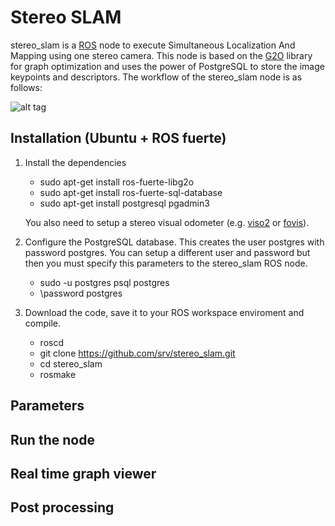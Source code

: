Stereo SLAM
=============

stereo_slam is a [ROS][link_ros] node to execute Simultaneous Localization And Mapping using one stereo camera. This node is based on the [G2O][link_g2o] library for graph optimization and uses the power of PostgreSQL to store the image keypoints and descriptors. The workflow of the stereo_slam node is as follows:

![alt tag](https://raw.github.com/srv/stereo_slam/fuerte/resources/flowchart.png)


Installation (Ubuntu + ROS fuerte)
-------

1) Install the dependencies
	- sudo apt-get install ros-fuerte-libg2o
	- sudo apt-get install ros-fuerte-sql-database
	- sudo apt-get install postgresql pgadmin3

	You also need to setup a stereo visual odometer (e.g. [viso2][link_viso2] or [fovis][link_fovis]).

2) Configure the PostgreSQL database. This creates the user postgres with password postgres. You can setup a different user and password but then you must specify this parameters to the stereo_slam ROS node.
	- sudo -u postgres psql postgres
	- \password postgres

3) Download the code, save it to your ROS workspace enviroment and compile. 
	- roscd
	- git clone https://github.com/srv/stereo_slam.git
	- cd stereo_slam
	- rosmake


Parameters
-------



Run the node
-------


Real time graph viewer
-------


Post processing
-------



[link_ros]: http://www.ros.org/
[link_viso2]: http://wiki.ros.org/viso2_ros
[link_fovis]: http://wiki.ros.org/fovis_ros
[link_g2o]: http://wiki.ros.org/g2o